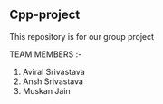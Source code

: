 ## Cpp-project
This repository is for our group project


TEAM MEMBERS :-
1) Aviral Srivastava
2) Ansh Srivastava
3) Muskan Jain
